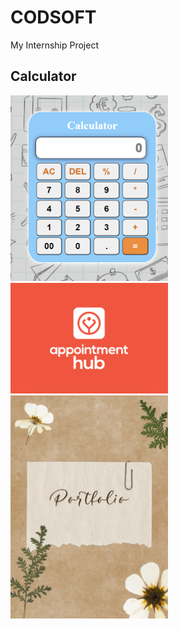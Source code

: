 # CODSOFT
My Internship Project
## Calculator
<img src="./assets/Calculator.png" width="50%">
<img src="./assets/Landing.jpg" width="50%">
<img src="./assets/Portfolio.jpg" width="50%">
